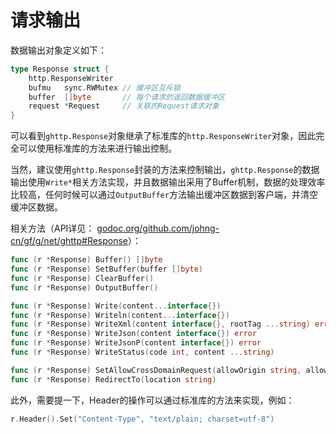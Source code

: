 # 请求输出

数据输出对象定义如下：
```go
type Response struct {
    http.ResponseWriter
    bufmu   sync.RWMutex // 缓冲区互斥锁
    buffer  []byte       // 每个请求的返回数据缓冲区
    request *Request     // 关联的Request请求对象
}
```
可以看到```ghttp.Response```对象继承了标准库的```http.ResponseWriter```对象，因此完全可以使用标准库的方法来进行输出控制。

当然，建议使用```ghttp.Response```封装的方法来控制输出，```ghttp.Response```的数据输出使用```Write*```相关方法实现，并且数据输出采用了Buffer机制，数据的处理效率比较高，任何时候可以通过```OutputBuffer```方法输出缓冲区数据到客户端，并清空缓冲区数据。

相关方法（API详见： [godoc.org/github.com/johng-cn/gf/g/net/ghttp#Response](https://godoc.org/github.com/johng-cn/gf/g/net/ghttp)）：
```go
func (r *Response) Buffer() []byte
func (r *Response) SetBuffer(buffer []byte)
func (r *Response) ClearBuffer()
func (r *Response) OutputBuffer()

func (r *Response) Write(content...interface{})
func (r *Response) Writeln(content...interface{})
func (r *Response) WriteXml(content interface{}, rootTag ...string) error
func (r *Response) WriteJson(content interface{}) error
func (r *Response) WriteJsonP(content interface{}) error
func (r *Response) WriteStatus(code int, content ...string)

func (r *Response) SetAllowCrossDomainRequest(allowOrigin string, allowMethods string, maxAge ...int)
func (r *Response) RedirectTo(location string)
```
此外，需要提一下，Header的操作可以通过标准库的方法来实现，例如：
```go
r.Header().Set("Content-Type", "text/plain; charset=utf-8")
```
